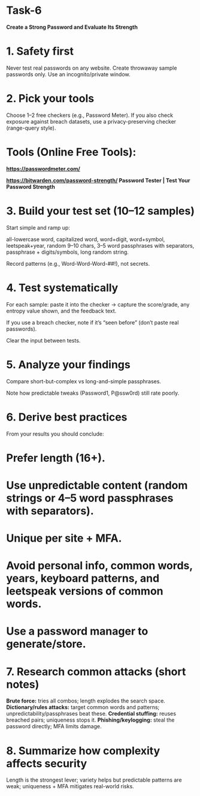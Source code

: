 # Task-6

**Create a Strong Password and Evaluate Its Strength**

# 1. Safety first
Never test real passwords on any website. Create throwaway sample passwords only.
Use an incognito/private window.

# 2. Pick your tools
Choose 1–2 free checkers (e.g., Password Meter). If you also check exposure against breach datasets, use a privacy-preserving checker (range-query style).

# Tools (Online Free Tools):

**https://passwordmeter.com/** 

**https://bitwarden.com/password-strength/ Password Tester | Test Your Password Strength**
# 3. Build your test set (10–12 samples)

Start simple and ramp up:

all-lowercase word, capitalized word, word+digit, word+symbol, leetspeak+year, random 9–10 chars, 3–5 word passphrases with separators, passphrase + digits/symbols, long random string.

Record patterns (e.g., Word-Word-Word-##!), not secrets.

# 4. Test systematically

For each sample: paste it into the checker → capture the score/grade, any entropy value shown, and the feedback text.

If you use a breach checker, note if it’s “seen before” (don’t paste real passwords).

Clear the input between tests.

# 5. Analyze your findings

Compare short-but-complex vs long-and-simple passphrases.

Note how predictable tweaks (Password1, P@ssw0rd) still rate poorly.

# 6. Derive best practices
From your results you should conclude:

# Prefer length (16+).

# Use unpredictable content (random strings or 4–5 word passphrases with separators).

# Unique per site + MFA.

# Avoid personal info, common words, years, keyboard patterns, and leetspeak versions of common words.

# Use a password manager to generate/store.

# 7. Research common attacks (short notes)

**Brute force:** tries all combos; length explodes the search space.
**Dictionary/rules attacks:** target common words and patterns; unpredictability/passphrases beat these.
**Credential stuffing:** reuses breached pairs; uniqueness stops it.
**Phishing/keylogging:** steal the password directly; MFA limits damage.

# 8. Summarize how complexity affects security

Length is the strongest lever; variety helps but predictable patterns are weak; uniqueness + MFA mitigates real-world risks.


